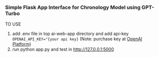 ### Simple Flask App Interface for Chronology Model using GPT-Turbo
TO USE
1. add .env file in top ai-web-app directory and add api-key
`OPENAI_API_KEY="{your api key}`
(Note: purchase key at <a href="https://platform.openai.com/api-keys">OpenAI Platform</a>)
2. run python app.py and test in http://127.0.0.1:5000